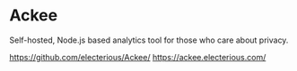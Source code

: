 # Ackee

Self-hosted, Node.js based analytics tool for those who care about privacy.

<https://github.com/electerious/Ackee/>
<https://ackee.electerious.com/>
